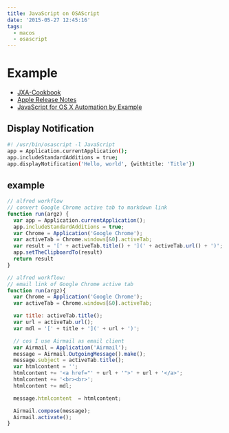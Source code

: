 ```yaml
---
title: JavaScript on OSAScript
date: '2015-05-27 12:45:16'
tags:
  - macos
  - osascript
---
```


# Example

- [JXA-Cookbook](https://github.com/dtinth/JXA-Cookbook/)
- [Apple Release Notes](https://developer.apple.com/library/mac/releasenotes/InterapplicationCommunication/RN-JavaScriptForAutomation/)
- [JavaScript for OS X Automation by Example](http://developer.telerik.com/featured/javascript-os-x-automation-example/)

## Display Notification

```sh
#! /usr/bin/osascript -l JavaScript
app = Application.currentApplication();
app.includeStandardAdditions = true;
app.displayNotification('Hello, world', {withtitle: 'Title'})
```

## example

```javascript
// alfred workflow
// convert Google Chrome active tab to markdown link
function run(argz) {
  var app = Application.currentApplication();
  app.includeStandardAdditions = true;
  var Chrome = Application('Google Chrome');
  var activeTab = Chrome.windows[&0].activeTab;
  var result = '[' + activeTab.title() + '](' + activeTab.url() + ')';
  app.setTheClipboardTo(result)
  return result
}
```

```javascript
// alfred workflow:
// email link of Google Chrome active tab
function run(argz){
  var Chrome = Application('Google Chrome');
  var activeTab = Chrome.windows[&0].activeTab;

  var title: activeTab.title();
  var url = activeTab.url();
  var mdl = '[' + title + '](' + url + ')';

  // cos I use Airmail as email client
  var Airmail = Application('Airmail');
  message = Airmail.OutgoingMessage().make();
  message.subject = activeTab.title();
  var htmlcontent = '';
  htmlcontent += '<a href="' + url + '">' + url + '</a>';
  htmlcontent += '<br><br>';
  htmlcontent += mdl;

  message.htmlcontent  = htmlcontent;

  Airmail.compose(message);
  Airmail.activate();
}
```
